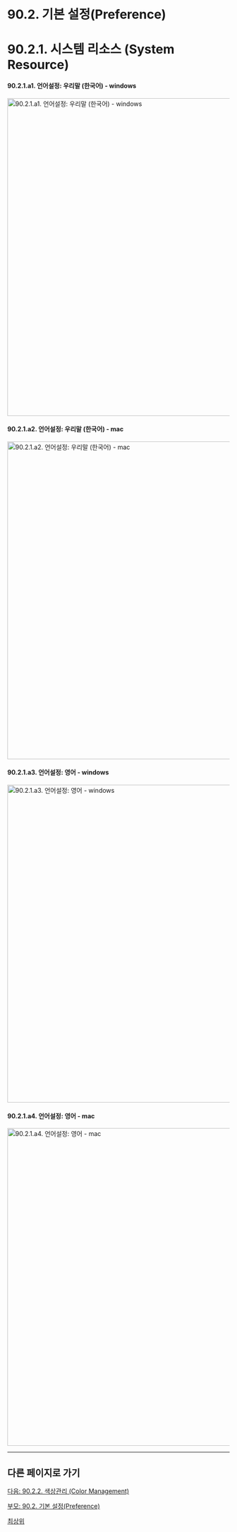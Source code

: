 # 90.2. 기본 설정(Preference)
# 90.2.1. 시스템 리소스 (System Resource)
#### 90.2.1.a1. 언어설정: 우리말 (한국어) - windows

<img width="720" alt="90.2.1.a1. 언어설정: 우리말 (한국어) - windows" environment="MacOS:Sonoma 14.2.1 GIMP 2.10.36" src="https://github.com/wonder13662/gimp/assets/15767104/0d84006c-feca-44c8-9c18-ef1847e6b9eb">

#### 90.2.1.a2. 언어설정: 우리말 (한국어) - mac

<img width="720" alt="90.2.1.a2. 언어설정: 우리말 (한국어) - mac" environment="MacOS:Sonoma 14.2.1 GIMP 2.10.36" src="https://github.com/wonder13662/gimp/assets/15767104/0d84006c-feca-44c8-9c18-ef1847e6b9eb">

#### 90.2.1.a3. 언어설정: 영어 - windows

<img width="720" alt="90.2.1.a3. 언어설정: 영어 - windows" environment="MacOS:Sonoma 14.2.1 GIMP 2.10.36" src="https://github.com/wonder13662/gimp/assets/15767104/cb57b25f-dafe-4e45-9f42-cdb9980fc4d8">

#### 90.2.1.a4. 언어설정: 영어 - mac

<img width="720" alt="90.2.1.a4. 언어설정: 영어 - mac" environment="MacOS:Sonoma 14.2.1 GIMP 2.10.36" src="https://github.com/wonder13662/gimp/assets/15767104/85ae2c95-5b2e-4a35-bdde-2d09dad8286a">

***

## 다른 페이지로 가기

[다음: 90.2.2. 색상관리 (Color Management)](./90-02-02-color-management.md)

[부모: 90.2. 기본 설정(Preference)](./90-02-00-preference.md)

[최상위](./00-home.md)
